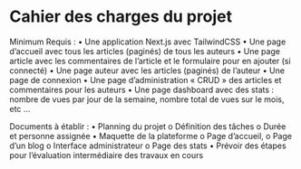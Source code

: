 # Cahier des charges du projet
Minimum Requis :
• Une application Next.js avec TailwindCSS
• Une page d’accueil avec tous les articles (paginés) de tous les auteurs
• Une page article avec les commentaires de l’article et le formulaire pour en 
ajouter (si connecté)
• Une page auteur avec les articles (paginés) de l’auteur
• Une page de connexion
• Une page d’administration « CRUD » des articles et commentaires pour les 
auteurs
• Une page dashboard avec des stats : nombre de vues par jour de la semaine, 
nombre total de vues sur le mois, etc …

Documents à établir :
• Planning du projet
o Définition des tâches
o Durée et personne assignée
• Maquette de la plateforme
o Page d’accueil,
o Page d’un blog
o Interface administrateur
o Page des stats
• Prévoir des étapes pour l’évaluation intermédiaire des travaux en cours
